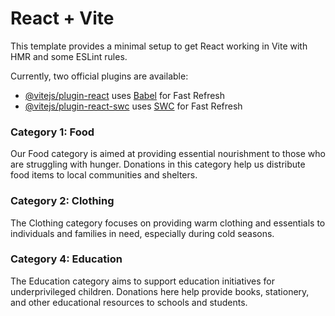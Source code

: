 # React + Vite

This template provides a minimal setup to get React working in Vite with HMR and some ESLint rules.

Currently, two official plugins are available:

- [@vitejs/plugin-react](https://github.com/vitejs/vite-plugin-react/blob/main/packages/plugin-react/README.md) uses [Babel](https://babeljs.io/) for Fast Refresh
- [@vitejs/plugin-react-swc](https://github.com/vitejs/vite-plugin-react-swc) uses [SWC](https://swc.rs/) for Fast Refresh




### Category 1: Food

Our Food category is aimed at providing essential nourishment to those who are struggling with hunger. Donations in this category help us distribute food items to local communities and shelters.

### Category 2: Clothing

The Clothing category focuses on providing warm clothing and essentials to individuals and families in need, especially during cold seasons.


### Category 4: Education

The Education category aims to support education initiatives for underprivileged children. Donations here help provide books, stationery, and other educational resources to schools and students.
